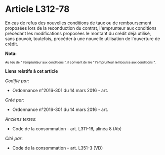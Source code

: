 # Article L312-78

En cas de refus des nouvelles conditions de taux ou de remboursement proposées lors de la reconduction du contrat,
l'emprunteur aux conditions précédant les modifications proposées le montant du crédit déjà utilisé, sans pouvoir, toutefois,
procéder à une nouvelle utilisation de l'ouverture de crédit.

**Nota:**

<font color="#000000" size="1">Au lieu de " l'emprunteur aux conditions ", il convient de lire " l'emprunteur rembourse aux
conditions ".</font>

**Liens relatifs à cet article**

_Codifié par_:

  - Ordonnance n°2016-301 du 14 mars 2016 - art.

_Créé par_:

  - Ordonnance n°2016-301 du 14 mars 2016 - art.

_Anciens textes_:

  - Code de la consommation - art. L311-16, alinéa 8 (Ab)

_Cité par_:

  - Code de la consommation - art. L351-3 (VD)
